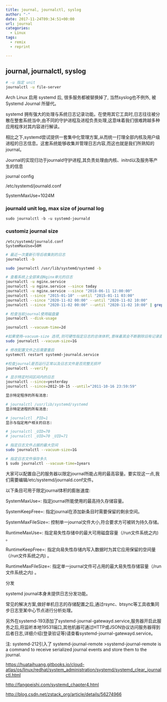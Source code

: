 ```yaml
---
title: journal, journalctl, syslog
author: "-"
date: 2017-11-24T09:34:51+00:00
url: journal
categories:
  - Linux
tags:
  - remix
  - reprint

---
```


## journal, journalctl, syslog

```bash
# -u 指定 unit
journalctl -u file-server
```

Arch Linux 启用 systemd 后, 很多服务都被替换掉了, 当然syslog也不例外, 被 Systemd Journal 所替代。

systemd 拥有强大的处理与系统日志记录功能。在使用其它工具时,日志往往被分散在整套系统当中,由不同的守护进程及进程负责处理,这意味着我们很难跨越多种应用程序对其内容进行解读。

相比之下,systemd尝试提供一套集中化管理方案,从而统一打理全部内核及用户级进程的日志信息。这套系统能够收集并管理日志内容,而这也就是我们所熟知的journal。

Journal的实现归功于journald守护进程,其负责处理由内核、initrd以及服务等产生的信息

journal config
  
/etc/systemd/journald.conf
  
SystemMaxUse=1024M

### journald unit log, max size of journal log

    sudo journalctl -b -u systemd-journald

### customiz journal size

    /etc/systemd/journald.conf
    SystemMaxUse=50M

```bash
# 最近一次重新引导后收集到的日志
journalctl -b

sudo journalctl /usr/lib/systemd/systemd -b

# 查看系统上全部来自Nginx单元的日志
journalctl -u nginx.service
journalctl -u nginx.service --since today
journalctl -u nginx.service --since "2018-06-11 12:00:00"
journalctl --since "2015-01-10" --until "2015-01-11 03:00"
journalctl --since "2020-11-02 00:00" --until "2020-11-02 10:00"
journalctl --since "2020-11-02 00:00" --until "2020-11-02 10:00" | grep -v write

# 检查当前journal使用磁盘量
journalctl --disk-usage

journalctl --vacuum-time=2d

#如果使用–vacuum-size 选项,则可硬性指定日志的总体体积,意味着其会不断删除旧有记录直到所占容量符合要求
sudo journalctl --vacuum-size=1G

# 修改配置文件之后需要重启
systemctl restart systemd-journald.service

#检查journal是否运行正常以及日志文件是否完整无损坏
journalctl --verify

# 显示特定时间区间内的日志
journalctl --since=yesterday
journalctl --since=2012-10-15 --until="2011-10-16 23:59:59"

显示特定程序的所有消息:

# journalctl /usr/lib/systemd/systemd
显示特定进程的所有消息:

# journalctl _PID=1
显示与指定用户相关的日志: 

# journalctl _UID=70
# journalctl _UID=70 _UID=71

# 指定日志文件占据的最大空间
sudo journalctl --vacuum-size=1G

# 指定日志文件保存多久
$ sudo journalctl --vacuum-time=1years

```

大家可以配置自己的服务器以限定journal所能占用的最高容量。要实现这一点,我们需要编辑/etc/systemd/journald.conf文件。

以下条目可用于限定journal体积的膨胀速度: 

SystemMaxUse=: 指定journal所能使用的最高持久存储容量。
  
SystemKeepFree=: 指定journal在添加新条目时需要保留的剩余空间。
  
SystemMaxFileSize=: 控制单一journal文件大小,符合要求方可被转为持久存储。
  
RuntimeMaxUse=: 指定易失性存储中的最大可用磁盘容量（/run文件系统之内) 。
  
RuntimeKeepFree=: 指定向易失性存储内写入数据时为其它应用保留的空间量（/run文件系统之内) 。
  
RuntimeMaxFileSize=: 指定单一journal文件可占用的最大易失性存储容量（/run文件系统之内) 。

分发
  
systemd journal本身未提供日志分发功能。

常见的解决方案,做好单机日志的存储配置之后,通过rsync、btsync等工具收集同步日志至某中心节点进行分析处理。
  
另外在systemd-193添加了systemd-journal-gatewayd.service,服务器开启此服务之后,将监听本地19531端口,其他机器可通过HTTP或JSON协议访问服务器得到后者日志,详细介绍(登录验证等)请查看systemd-journal-gatewayd.service。
  
注: systemd-212引入了 systemd-journal-remote >systemd-journal-remote is a command to receive serialized journal events and store them to the journal.
  
https://huataihuang.gitbooks.io/cloud-atlas/os/linux/redhat/system_administration/systemd/systemd_clear_journalctl.html
  
http://fangpeishi.com/systemd_chapter4.html
  
http://blog.csdn.net/zstack_org/article/details/56274966
